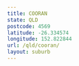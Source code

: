 ```yaml
---
title: COORAN
state: QLD
postcode: 4569
latitude: -26.334574
longitude: 152.822844
url: /qld/cooran/
layout: suburb
---
```


